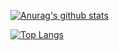 [![Anurag's github stats](https://github-readme-stats.vercel.app/api?username=soonio)](https://github.com/soonio/github-readme-stats)

[![Top Langs](https://github-readme-stats.vercel.app/api/top-langs/?username=soonio)](https://github.com/soonio/github-readme-stats)
